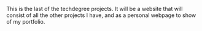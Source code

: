 This is the last of the techdegree projects. It will be a website that will consist of all the other projects I have, and as a personal webpage to show of my portfolio.